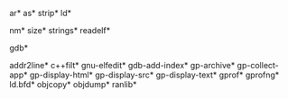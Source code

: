 ar*
as*
strip*
ld*

nm*
size*
strings*
readelf*

gdb*

addr2line*
c++filt*
gnu-elfedit*
gdb-add-index*
gp-archive*
gp-collect-app*
gp-display-html*
gp-display-src*
gp-display-text*
gprof*
gprofng*
ld.bfd*
objcopy*
objdump*
ranlib*
